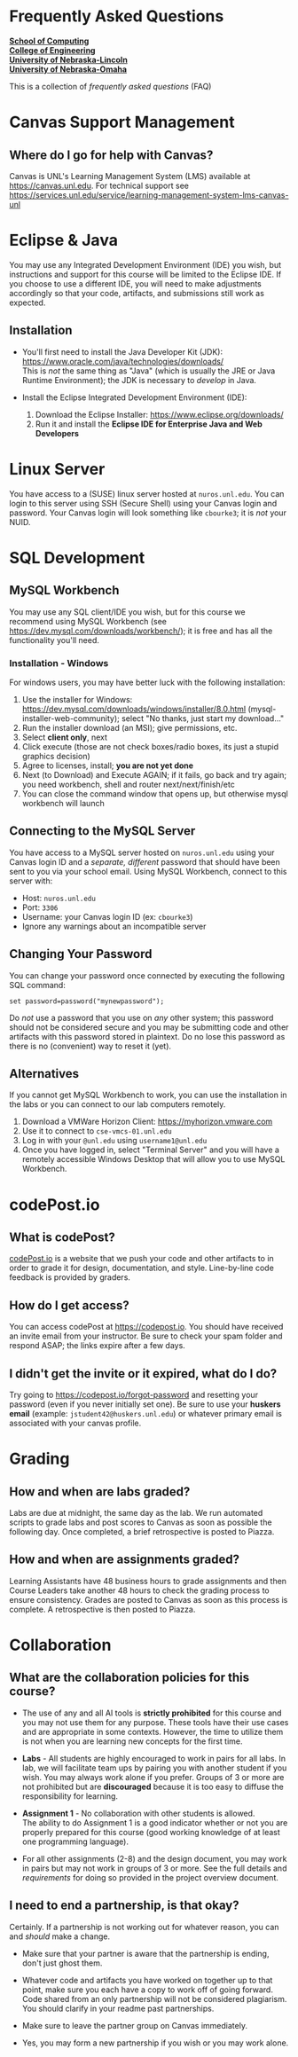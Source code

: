 # Frequently Asked Questions
**[School of Computing](https://computing.unl.edu/)**  
**[College of Engineering](https://engineering.unl.edu/)**  
**[University of Nebraska-Lincoln](https://unl.edu)**  
**[University of Nebraska-Omaha](https://http://unomaha.edu/)**  

This is a collection of *frequently asked questions* (FAQ)

# Canvas Support Management

## Where do I go for help with Canvas?

Canvas is UNL's Learning Management System (LMS) available at
<https://canvas.unl.edu>.  For technical support see
<https://services.unl.edu/service/learning-management-system-lms-canvas-unl>

# Eclipse & Java

You may use any Integrated Development Environment (IDE) you wish, but instructions
and support for this course will be limited to the Eclipse IDE.  If you choose
to use a different IDE, you will need to make adjustments accordingly so that
your code, artifacts, and submissions still work as expected.

## Installation

  - You'll first need to install the Java Developer Kit (JDK):  
    <https://www.oracle.com/java/technologies/downloads/>  
    This is *not* the same thing as "Java" (which is usually the JRE or
    Java Runtime Environment); the JDK is necessary to *develop* in Java.

  - Install the Eclipse Integrated Development Environment (IDE):  

    1. Download the Eclipse Installer: <https://www.eclipse.org/downloads/>  
    2. Run it and install the **Eclipse IDE for Enterprise Java and Web Developers**

# Linux Server

You have access to a (SUSE) linux server hosted at `nuros.unl.edu`.  You
can login to this server using SSH (Secure Shell) using your Canvas login and
password.  Your Canvas login will look something like `cbourke3`; it is *not*
your NUID.

# SQL Development

## MySQL Workbench

You may use any SQL client/IDE you wish, but for this course we recommend using
MySQL Workbench (see <https://dev.mysql.com/downloads/workbench/>); it is
free and has all the functionality you'll need.

### Installation - Windows

For windows users, you may have better luck with the following installation:  
  1. Use the installer for Windows: <https://dev.mysql.com/downloads/windows/installer/8.0.html>
     (mysql-installer-web-community); select "No thanks, just start my download..."
  2. Run the installer download (an MSI); give permissions, etc.
  3. Select **client only**, next
  4. Click execute (those are not check boxes/radio boxes, its just a stupid graphics decision)
  5. Agree to licenses, install; **you are not yet done**
  6. Next (to Download) and Execute AGAIN; if it fails, go back and try again;
     you need workbench, shell and router next/next/finish/etc
  7. You can close the command window that opens up, but otherwise mysql workbench will launch

## Connecting to the MySQL Server

You have access to a MySQL server hosted on `nuros.unl.edu` using your
Canvas login ID and a *separate, different* password that should have been
sent to you via your school email.  Using MySQL Workbench, connect to this
server with:
  * Host: `nuros.unl.edu`
  * Port: `3306`
  * Username: your Canvas login ID (ex: `cbourke3`)
  * Ignore any warnings about an incompatible server

## Changing Your Password

You can change your password once connected by executing the following SQL
command:  

  `set password=password("mynewpassword");`

Do *not* use a password that you use on *any* other system; this password should
not be considered secure and you may be submitting code and other artifacts with
this password stored in plaintext.  Do no lose this password as there is no
(convenient) way to reset it (yet).

## Alternatives

If you cannot get MySQL Workbench to work, you can use the installation in the
labs or you can connect to our lab computers remotely.  
  1. Download a VMWare Horizon Client: <https://myhorizon.vmware.com>
  2. Use it to connect to `cse-vmcs-01.unl.edu`  
  3. Log in with your `@unl.edu` using `username1@unl.edu`
  4. Once you have logged in, select "Terminal Server" and you will have a
     remotely accessible Windows Desktop that will allow you to use MySQL Workbench.

# codePost.io

## What is codePost?

[codePost.io](https://codepost.io) is a website that we push your code and
other artifacts to in order to grade it for design, documentation, and style.
Line-by-line code feedback is provided by graders.  

## How do I get access?

You can access codePost at <https://codepost.io>.  You should have received
an invite email from your instructor.  Be sure to check your spam
folder and respond ASAP; the links expire after a few days.

## I didn't get the invite or it expired, what do I do?

Try going to https://codepost.io/forgot-password and resetting your password
(even if you never initially set one).  Be sure to use your **huskers email**
(example: `jstudent42@huskers.unl.edu`) or whatever primary email is
associated with your canvas profile.

# Grading

## How and when are labs graded?

Labs are due at midnight, the same day as the lab.  We run automated
scripts to grade labs and post scores to Canvas as soon as possible
the following day.  Once completed, a brief retrospective is posted
to Piazza.

## How and when are assignments graded?

Learning Assistants have 48 business hours to grade assignments and
then Course Leaders take another 48 hours to check the grading process
to ensure consistency.  Grades are posted to Canvas as soon as this
process is complete.  A retrospective is then posted to Piazza.

# Collaboration

## What are the collaboration policies for this course?

* The use of any and all AI tools is **strictly prohibited** for this course and
  you may not use them for any purpose.  These tools have their use cases and
  are appropriate in some contexts.  However, the time to utilize them is not
  when you are learning new concepts for the first time.

* **Labs** - All students are highly encouraged to work in pairs for all labs.
  In lab, we will facilitate team ups by pairing you with another student if
  you wish.  You may always work alone if you prefer.  Groups of 3 or more are
  not prohibited but are **discouraged** because it is too easy to diffuse
  the responsibility for learning.  

* **Assignment 1** - No collaboration with other students is allowed.  
  The ability to do Assignment 1 is a good indicator whether or not you are
  properly prepared for this course (good working knowledge of at least one
  programming language).  

* For all other assignments (2-8) and the design document, you may work in pairs
  but may not work in groups of 3 or more.  See the full details and *requirements*
  for doing so provided in the project overview document.

## I need to end a partnership, is that okay?

Certainly.  If a partnership is not working out for whatever reason, you can
and *should* make a change.

* Make sure that your partner is aware that the partnership is ending, don't
  just ghost them.

* Whatever code and artifacts you have worked on together up to that point, make
  sure you each have a copy to work off of going forward.  Code shared from an
  only partnership will not be considered plagiarism.  You should clarify in
  your readme past partnerships.

* Make sure to leave the partner group on Canvas immediately.

* Yes, you may form a new partnership if you wish or you may work alone.
